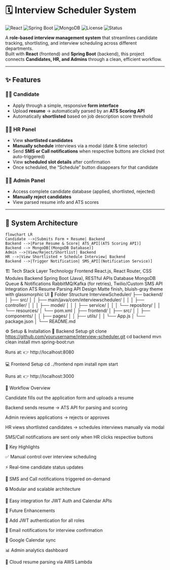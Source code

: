 # 🗓️ Interview Scheduler System

![React](https://img.shields.io/badge/Frontend-React-blue?style=flat-square&logo=react)
![Spring Boot](https://img.shields.io/badge/Backend-Spring%20Boot-green?style=flat-square&logo=springboot)
![MongoDB](https://img.shields.io/badge/Database-MongoDB-brightgreen?style=flat-square&logo=mongodb)
![License](https://img.shields.io/badge/License-MIT-yellow?style=flat-square)
![Status](https://img.shields.io/badge/Status-Development-orange?style=flat-square)

A **role-based interview management system** that streamlines candidate tracking, shortlisting, and interview scheduling across different departments.  
Built with **React** (frontend) and **Spring Boot** (backend), this project connects **Candidates, HR, and Admins** through a clean, efficient workflow.

---

## ✨ Features

### 👩‍💼 Candidate
- Apply through a simple, responsive **form interface**  
- Upload **resume** → automatically parsed by an **ATS Scoring API**  
- Automatically **shortlisted** based on job description score threshold  

### 🧑‍💻 HR Panel
- View **shortlisted candidates**  
- **Manually schedule** interviews via a modal (date & time selector)  
- Send **SMS or Call notifications** when respective buttons are clicked (not auto-triggered)  
- View **scheduled slot details** after confirmation  
- Once scheduled, the “Schedule” button disappears for that candidate  

### 👨‍💼 Admin Panel
- Access complete candidate database (applied, shortlisted, rejected)  
- **Manually reject candidates**  
- View parsed resume info and ATS scores  

---

## 🧩 System Architecture

```mermaid
flowchart LR
Candidate -->|Submits Form + Resume| Backend
Backend -->|Parse Resume & Score| ATS_API[(ATS Scoring API)]
Backend --> MongoDB[(MongoDB Database)]
Admin -->|View/Reject/Shortlist| Backend
HR -->|View Shortlisted + Schedule Interview| Backend
Backend -->|Trigger Notification| SMS_API[(Notification Service)]
```

🏗️ Tech Stack
Layer	Technology
Frontend	React.js, React Router, CSS Modules
Backend	Spring Boot (Java), RESTful APIs
Database	MongoDB
Queue & Notifications	RabbitMQ/Kafka (for retries), Twilio/Custom SMS API
Integration	ATS Resume Parsing API
Design	Matte finish, bluish-gray theme with glassmorphic UI
📁 Folder Structure
InterviewScheduler/
├── backend/
│   ├── src/
│   │   ├── main/java/com/interviewscheduler/
│   │   │   ├── controller/
│   │   │   ├── model/
│   │   │   ├── service/
│   │   │   └── repository/
│   │   └── resources/
│   └── pom.xml
│
├── frontend/
│   ├── src/
│   │   ├── components/
│   │   ├── pages/
│   │   ├── utils/
│   │   └── App.js
│   └── package.json
│
└── README.md

⚙️ Setup & Installation
🧱 Backend Setup
git clone https://github.com/yourusername/interview-scheduler.git
cd backend
mvn clean install
mvn spring-boot:run


Runs at: 👉 http://localhost:8080

💻 Frontend Setup
cd ../frontend
npm install
npm start


Runs at: 👉 http://localhost:3000

🔄 Workflow Overview

Candidate fills out the application form and uploads a resume

Backend sends resume → ATS API for parsing and scoring

Admin reviews applications → rejects or approves

HR views shortlisted candidates → schedules interviews manually via modal

SMS/Call notifications are sent only when HR clicks respective buttons

🧠 Key Highlights

✅ Manual control over interview scheduling

⚡ Real-time candidate status updates

📨 SMS and Call notifications triggered on-demand

🔒 Modular and scalable architecture

🧩 Easy integration for JWT Auth and Calendar APIs

🌟 Future Enhancements

🔐 Add JWT authentication for all roles

📧 Email notifications for interview confirmation

📅 Google Calendar sync

📊 Admin analytics dashboard

💾 Cloud resume parsing via AWS Lambda
